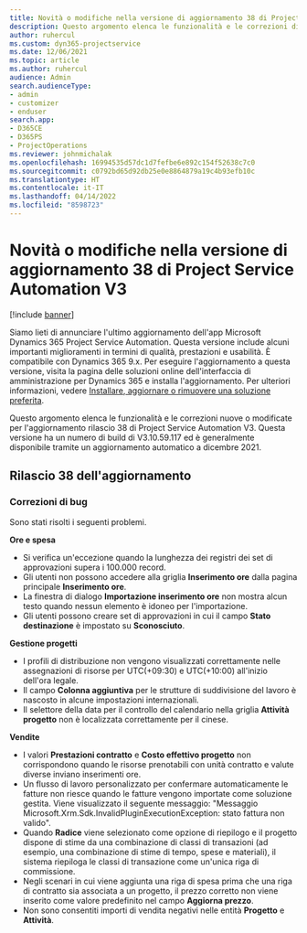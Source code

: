```yaml
---
title: Novità o modifiche nella versione di aggiornamento 38 di Project Service Automation V3
description: Questo argomento elenca le funzionalità e le correzioni disponibili nell'aggiornamento versione Microsoft Dynamics 365 Project Service Automation 38, V3.
author: ruhercul
ms.custom: dyn365-projectservice
ms.date: 12/06/2021
ms.topic: article
ms.author: ruhercul
audience: Admin
search.audienceType:
- admin
- customizer
- enduser
search.app:
- D365CE
- D365PS
- ProjectOperations
ms.reviewer: johnmichalak
ms.openlocfilehash: 16994535d57dc1d7fefbe6e892c154f52638c7c0
ms.sourcegitcommit: c0792bd65d92db25e0e8864879a19c4b93efb10c
ms.translationtype: HT
ms.contentlocale: it-IT
ms.lasthandoff: 04/14/2022
ms.locfileid: "8598723"
---
```

# <a name="whats-new-or-changed-in-project-service-automation-update-release-38-v3"></a>Novità o modifiche nella versione di aggiornamento 38 di Project Service Automation V3

[!include [banner](../includes/psa-now-project-operations.md)]

Siamo lieti di annunciare l'ultimo aggiornamento dell'app Microsoft Dynamics 365 Project Service Automation. Questa versione include alcuni importanti miglioramenti in termini di qualità, prestazioni e usabilità. È compatibile con Dynamics 365 9.x. Per eseguire l'aggiornamento a questa versione, visita la pagina delle soluzioni online dell'interfaccia di amministrazione per Dynamics 365 e installa l'aggiornamento. Per ulteriori informazioni, vedere [Installare, aggiornare o rimuovere una soluzione preferita](/power-platform/admin/install-remove-preferred-solution).

Questo argomento elenca le funzionalità e le correzioni nuove o modificate per l'aggiornamento rilascio 38 di Project Service Automation V3. Questa versione ha un numero di build di V3.10.59.117 ed è generalmente disponibile tramite un aggiornamento automatico a dicembre 2021.

## <a name="update-release-38"></a>Rilascio 38 dell'aggiornamento

### <a name="bug-fixes"></a>Correzioni di bug

Sono stati risolti i seguenti problemi.

**Ore e spesa**

- Si verifica un'eccezione quando la lunghezza dei registri dei set di approvazioni supera i 100.000 record.
- Gli utenti non possono accedere alla griglia **Inserimento ore** dalla pagina principale **Inserimento ore**.
- La finestra di dialogo **Importazione inserimento ore** non mostra alcun testo quando nessun elemento è idoneo per l'importazione.
- Gli utenti possono creare set di approvazioni in cui il campo **Stato destinazione** è impostato su **Sconosciuto**.

**Gestione progetti**

- I profili di distribuzione non vengono visualizzati correttamente nelle assegnazioni di risorse per UTC(+09:30) e UTC(+10:00) all'inizio dell'ora legale.
- Il campo **Colonna aggiuntiva** per le strutture di suddivisione del lavoro è nascosto in alcune impostazioni internazionali.
- Il selettore della data per il controllo del calendario nella griglia **Attività progetto** non è localizzata correttamente per il cinese.

**Vendite**

- I valori **Prestazioni contratto** e **Costo effettivo progetto** non corrispondono quando le risorse prenotabili con unità contratto e valute diverse inviano inserimenti ore.
- Un flusso di lavoro personalizzato per confermare automaticamente le fatture non riesce quando le fatture vengono importate come soluzione gestita. Viene visualizzato il seguente messaggio: "Messaggio Microsoft.Xrm.Sdk.InvalidPluginExecutionException: stato fattura non valido".
- Quando **Radice** viene selezionato come opzione di riepilogo e il progetto dispone di stime da una combinazione di classi di transazioni (ad esempio, una combinazione di stime di tempo, spese e materiali), il sistema riepiloga le classi di transazione come un'unica riga di commissione.
- Negli scenari in cui viene aggiunta una riga di spesa prima che una riga di contratto sia associata a un progetto, il prezzo corretto non viene inserito come valore predefinito nel campo **Aggiorna prezzo**.
- Non sono consentiti importi di vendita negativi nelle entità **Progetto** e **Attività**.
